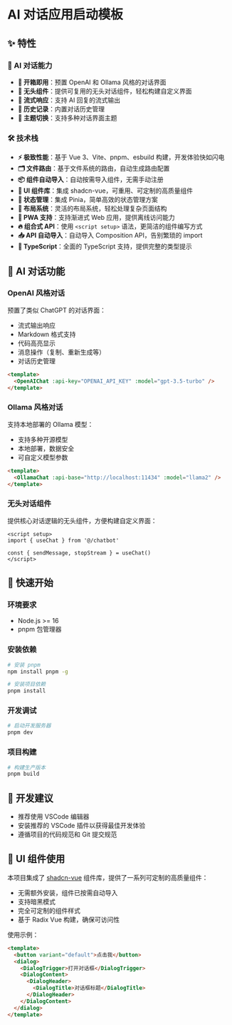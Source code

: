 # AI 对话应用启动模板

## ✨ 特性

### 🤖 AI 对话能力

- **🎯 开箱即用**：预置 OpenAI 和 Ollama 风格的对话界面
- **🧩 无头组件**：提供可复用的无头对话组件，轻松构建自定义界面
- **🔄 流式响应**：支持 AI 回复的流式输出
- **💾 历史记录**：内置对话历史管理
- **🎨 主题切换**：支持多种对话界面主题

### 🛠️ 技术栈

- **⚡️ 极致性能**：基于 Vue 3、Vite、pnpm、esbuild 构建，开发体验快如闪电
- **🗂 文件路由**：基于文件系统的路由，自动生成路由配置
- **📦 组件自动导入**：自动按需导入组件，无需手动注册
- **🎨 UI 组件库**：集成 shadcn-vue，可重用、可定制的高质量组件
- **🍍 状态管理**：集成 Pinia，简单高效的状态管理方案
- **📑 布局系统**：灵活的布局系统，轻松处理复杂页面结构
- **📲 PWA 支持**：支持渐进式 Web 应用，提供离线访问能力
- **🔥 组合式 API**：使用 `<script setup>` 语法，更简洁的组件编写方式
- **📥 API 自动导入**：自动导入 Composition API，告别繁琐的 import
- **🦾 TypeScript**：全面的 TypeScript 支持，提供完整的类型提示

## 🤖 AI 对话功能

### OpenAI 风格对话

预置了类似 ChatGPT 的对话界面：

- 流式输出响应
- Markdown 格式支持
- 代码高亮显示
- 消息操作（复制、重新生成等）
- 对话历史管理

```html
<template>
  <OpenAIChat :api-key="OPENAI_API_KEY" :model="gpt-3.5-turbo" />
</template>
```

### Ollama 风格对话

支持本地部署的 Ollama 模型：

- 支持多种开源模型
- 本地部署，数据安全
- 可自定义模型参数

```html
<template>
  <OllamaChat :api-base="http://localhost:11434" :model="llama2" />
</template>
```

### 无头对话组件

提供核心对话逻辑的无头组件，方便构建自定义界面：

```vue
<script setup>
import { useChat } from '@/chatbot'

const { sendMessage, stopStream } = useChat()
</script>
```

## 🚀 快速开始

### 环境要求

- Node.js >= 16
- pnpm 包管理器

### 安装依赖

```bash
# 安装 pnpm
npm install pnpm -g

# 安装项目依赖
pnpm install
```

### 开发调试

```bash
# 启动开发服务器
pnpm dev
```

### 项目构建

```bash
# 构建生产版本
pnpm build
```

## 📝 开发建议

- 推荐使用 VSCode 编辑器
- 安装推荐的 VSCode 插件以获得最佳开发体验
- 遵循项目的代码规范和 Git 提交规范

## 💅 UI 组件使用

本项目集成了 [shadcn-vue](https://www.shadcn-vue.com/docs/installation.html) 组件库，提供了一系列可定制的高质量组件：

- 无需额外安装，组件已按需自动导入
- 支持暗黑模式
- 完全可定制的组件样式
- 基于 Radix Vue 构建，确保可访问性

使用示例：

```html
<template>
  <button variant="default">点击我</button>
  <dialog>
    <DialogTrigger>打开对话框</DialogTrigger>
    <DialogContent>
      <DialogHeader>
        <DialogTitle>对话框标题</DialogTitle>
      </DialogHeader>
    </DialogContent>
  </dialog>
</template>
```
